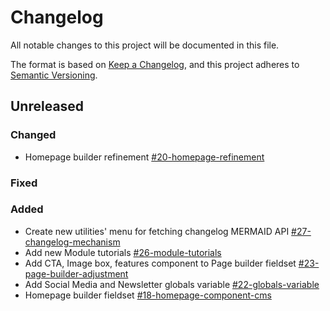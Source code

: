 # Changelog
All notable changes to this project will be documented in this file.

The format is based on [Keep a Changelog](https://keepachangelog.com/en/1.0.0/),
and this project adheres to [Semantic Versioning](https://semver.org/spec/v2.0.0.html).

## Unreleased

### Changed
- Homepage builder refinement [#20-homepage-refinement](https://gitlab.com/catalyzecommunications/wcs-mermaid/-/issues/20)

### Fixed


### Added
- Create new utilities' menu for fetching changelog MERMAID API [#27-changelog-mechanism](https://gitlab.com/catalyzecommunications/wcs-mermaid/-/issues/27)
- Add new Module tutorials [#26-module-tutorials](https://gitlab.com/catalyzecommunications/wcs-mermaid/-/issues/26)
- Add CTA, Image box, features component to Page builder fieldset [#23-page-builder-adjustment](https://gitlab.com/catalyzecommunications/wcs-mermaid/-/issues/23)
- Add Social Media and Newsletter globals variable [#22-globals-variable](https://gitlab.com/catalyzecommunications/wcs-mermaid/-/issues/22)
- Homepage builder fieldset [#18-homepage-component-cms](https://gitlab.com/catalyzecommunications/wcs-mermaid/-/issues/18)
